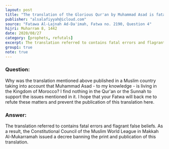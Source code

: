 ```yaml
---
layout: post
title: "The translation of the Glorious Qur'an by Muhammad Asad is fatal error"
publisher: "alsalafiyyah@icloud.com"
source: "Fatawa Al-Lajnah Ad-Da'imah, Fatwa no. 2190, Question 4"
hijri: Muharram 8, 1442
date: 2020/08/27
category: [prophets, refutals]
excerpt: The translation referred to contains fatal errors and flagrant false beliefs. 
group1: true
note: true
---
```


### Question: 
Why was the translation mentioned above published in a Muslim country taking into account that Muhammad Asad - to my knowledge - is living in the Kingdom of Morocco? I find nothing in the Qur'an or the Sunnah to support the issues mentioned in it. I hope that your Fatwa will back me to refute these matters and prevent the publication of this translation here.

### Answer:
The translation referred to contains fatal errors and flagrant false beliefs. As a result, the Constitutional Council of the Muslim World League in Makkah Al-Mukarramah issued a decree banning the print and publication of this translation.
